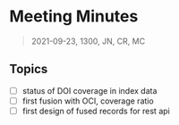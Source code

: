 # Meeting Minutes

> 2021-09-23, 1300, JN, CR, MC

## Topics

* [ ] status of DOI coverage in index data
* [ ] first fusion with OCI, coverage ratio
* [ ] first design of fused records for rest api
